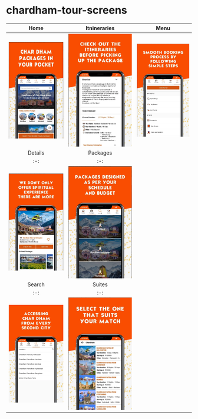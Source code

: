 # chardham-tour-screens
| Home | Itnineraries | Menu |
| :-: | :-: | :-: |
| ![image 1](https://github.com/geekunj/chardham-tour/blob/master/images/home.png) | ![image 2](https://github.com/geekunj/chardham-tour/blob/master/images/itineraries.png) | ![image 3](https://github.com/geekunj/chardham-tour/blob/master/images/menu.png) |
| Details | Packages |
| :-: | :-: |
| ![image 4](https://github.com/geekunj/chardham-tour/blob/master/images/package-detail.png) | ![image 5](https://github.com/geekunj/chardham-tour/blob/master/images/packages.png) |
| Search | Suites |
| :-: | :-: |
| ![image 6](https://github.com/geekunj/chardham-tour/blob/master/images/search.png) | ![image 7](https://github.com/geekunj/chardham-tour/blob/master/images/suites.png) |

